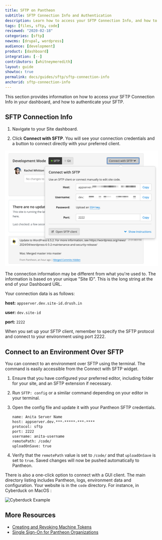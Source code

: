 ```yaml
---
title: SFTP on Pantheon
subtitle: SFTP Connection Info and Authentication
description: Learn how to access your SFTP Connection Info, and how to authenticate your SFTP.
tags: [files, sftp, code]
reviewed: "2020-02-18"
categories: [sftp]
newcms: [drupal, wordpress]
audience: [development]
product: [dashboard]
integration: [--]
contributors: [whitneymeredith]
layout: guide
showtoc: true
permalink: docs/guides/sftp/sftp-connection-info
anchorid: sftp-connection-info
---
```


This section provides information on how to access your SFTP Connection Info in your dashboard, and how to authenticate your SFTP.

## SFTP Connection Info

1. Navigate to your Site dashboard.

1. Click **Connect with SFTP**. You will see your connection credentials and a button to connect directly with your preferred client.

 ![SFTP Connection Data](../../../images/dashboard/sftp-connection-info.png)

The connection information may be different from what you're used to. The information is based on your unique "Site ID". This is the long string at the end of your Dashboard URL.

Your connection data is as follows:

**host:** `appserver.dev.site-id.drush.in`

**user:** `dev.site-id`

**port:** `2222`

<Alert title="Note" type="info">

When you set up your SFTP client, remember to specify the SFTP protocol and connect to your environment using port 2222.

</Alert>

## Connect to an Environment Over SFTP

You can connect to an environment over SFTP using the terminal. The command is easily accessible from the Connect with SFTP widget.

1. Ensure that you have configured your preferred editor, including folder for your site, and an SFTP extension if necessary.

1. Run `SFTP: config` or a similar command depending on your editor in your terminal.

1. Open the config file and update it with your Pantheon SFTP credentials.

    ```bash{promptUser: user}
    name: Anita Server Name
    host: appserver.dev.***-*****-***-****
    protocol: sftp
    port: 2222
    username: anita-username 
    remotePath: /code/
    uploadOnSave: true
    ```

1. Verify that the `remotePath` value is set to `/code/` and that `uploadOnSave` is set to `true`. Saved changes will now be pushed automatically to Pantheon.

There is also a one-click option to connect with a GUI client. The main directory listing includes Pantheon, logs, environment data and configuration. Your website is in the `code` directory. For instance, in Cyberduck on MacOS :

![Cyberduck Example](../../../images/cyberduck-example.png)


<Partial file="auth.md" />

## More Resources

- [Creating and Revoking Machine Tokens](/machine-tokens)
- [Single Sign-On for Pantheon Organizations](/sso-organizations)